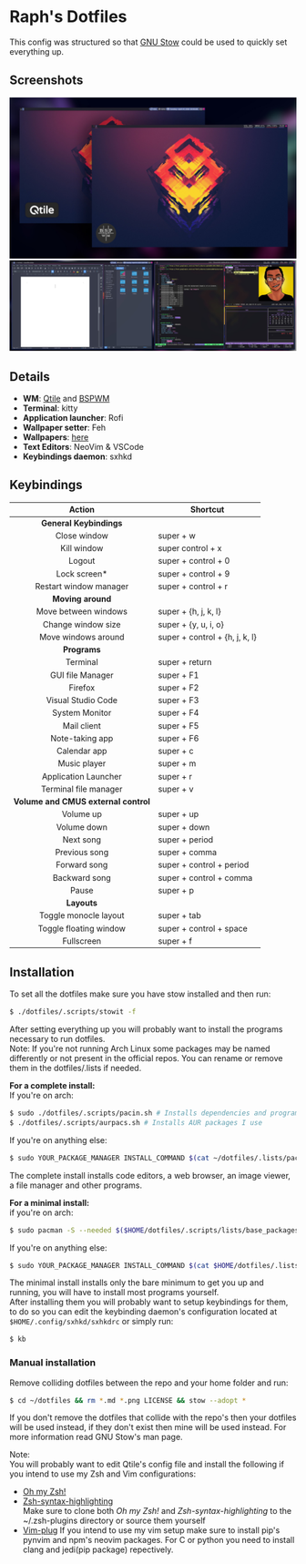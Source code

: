 # Raph's Dotfiles  

This config was structured so that [GNU Stow](https://www.gnu.org/software/stow/) could be used to quickly set everything up.  

## Screenshots  

![screenshot1](screenshot1.jpg)  
![screenshot2](screenshot2.jpg)  

## Details  

- **WM**: [Qtile](http://www.qtile.org/) and [BSPWM](https://github.com/baskerville/bspwm)
- **Terminal**: kitty  
- **Application launcher**: Rofi  
- **Wallpaper setter**: Feh  
- **Wallpapers**: [here](./wallpapers/Pictures/Wallpapers/)  
- **Text Editors**: NeoVim & VSCode  
- **Keybindings daemon**: sxhkd  

## Keybindings  

|          Action         | Shortcut                       |
|:-----------------------:|--------------------------------|
| **General Keybindings**                                  |
| Close window            | super + w                      |
| Kill window             | super control + x              |
| Logout                  | super + control + 0            |
| Lock screen*            | super + control + 9            |
| Restart window manager  | super + control + r            |
| **Moving around**                                        |
| Move between windows    | super + {h, j, k, l}           |
| Change window size      | super + {y, u, i, o}           |
| Move windows around     | super + control + {h, j, k, l} |
| **Programs**                                             |
| Terminal                | super + return                 |
| GUI file Manager        | super + F1                     |
| Firefox                 | super + F2                     |
| Visual Studio Code      | super + F3                     |
| System Monitor          | super + F4                     |
| Mail client             | super + F5                     |
| Note-taking app         | super + F6                     |
| Calendar app            | super + c                      |
| Music player            | super + m                      |
| Application Launcher    | super + r                      |
| Terminal file manager   | super + v                      |
| **Volume and CMUS external control**	         		   |
| Volume up		          | super + up                     |
| Volume down		      | super + down                   |
| Next song	          	  | super + period                 |
| Previous song	     	  | super + comma                  |
| Forward song		      | super + control + period       |
| Backward song		      | super + control + comma        |
| Pause 		          | super + p                      |
| **Layouts**                                              |
| Toggle monocle layout   | super + tab                    |
| Toggle floating window  | super + control + space        |
| Fullscreen              | super + f                      |

## Installation  
To set all the dotfiles make sure you have stow installed and then run:  
```sh
$ ./dotfiles/.scripts/stowit -f
```   

After setting everything up you will probably want to install the programs necessary to run dotfiles.  
Note: If you're not running Arch Linux some packages may be named differently or not present in the official repos. You can rename or remove them in the dotfiles/.lists if needed.  

**For a complete install:**  
If you're on arch:  
```sh
$ sudo ./dotfiles/.scripts/pacin.sh # Installs dependencies and programs I use frequently
$ ./dotfiles/.scripts/aurpacs.sh # Installs AUR packages I use
```  

If you're on anything else:
```sh
$ sudo YOUR_PACKAGE_MANAGER INSTALL_COMMAND $(cat ~/dotfiles/.lists/packages.list)
```
The complete install installs code editors, a web browser, an image viewer, a file manager and other programs.  

**For a minimal install:**  
if you're on arch:
```sh
$ sudo pacman -S --needed $($HOME/dotfiles/.scripts/lists/base_packages.list)
```  

If you're on anything else:
```sh
$ sudo YOUR_PACKAGE_MANAGER INSTALL_COMMAND $(cat $HOME/dotfiles/.lists/base_packages.list)
```
The minimal install installs only the bare minimum to get you up and running, you will have to install most programs yourself.  
After installing them you will probably want to setup keybindings for them, to do so you can edit the keybinding daemon's configuration located at `$HOME/.config/sxhkd/sxhkdrc` or simply run:  
```sh
$ kb
```

### Manual installation  
Remove colliding dotfiles between the repo and your home folder and run:  
```sh
$ cd ~/dotfiles && rm *.md *.png LICENSE && stow --adopt *
```  
If you don't remove the dotfiles that collide with the repo's then your dotfiles will be used instead, if they don't exist then mine will be used instead. For more information read GNU Stow's man page.  

Note:  
You will probably want to edit Qtile's config file and install the following if you intend to use my Zsh and Vim configurations:  
- [Oh my Zsh!](https://ohmyz.sh/)  
- [Zsh-syntax-highlighting](https://github.com/zsh-users/zsh-syntax-highlighting/blob/master/INSTALL.md)  
Make sure to clone both *Oh my Zsh!* and *Zsh-syntax-highlighting* to the ~/.zsh-plugins directory or source them yourself  
- [Vim-plug](https://github.com/junegunn/vim-plug) 
If you intend to use my vim setup make sure to install pip's pynvim and npm's neovim packages. For C or python you need to install clang and jedi(pip package) repectively.
